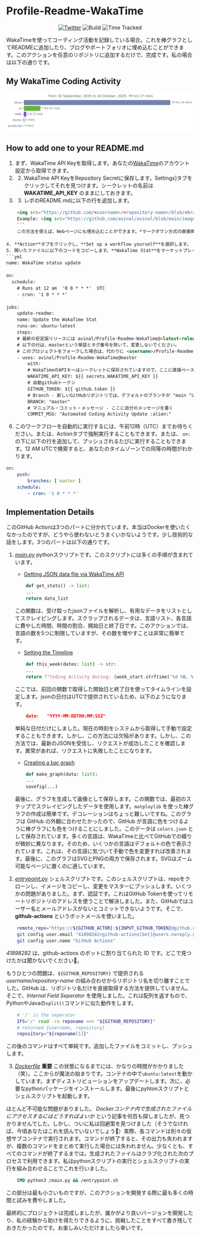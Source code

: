 # Profile-Readme-WakaTime
<p align=center>
    <a href="//twitter.com/wayamoti2015">
    <img src="https://img.shields.io/twitter/url?label=Twitter&style=social&url=https%3A%2F%2Ftwitter.com%2Fwayamoti2015" alt="Twitter"></a>
    <img src="https://github.com/avinal/avinal/workflows/Build%20Graph/badge.svg" alt="Build">
    <img src="https://wakatime.com/badge/github/waya2018/waya2018.svg" alt="Time Tracked">
</p>

WakaTimeを使ってコーディング活動を記録している場合。これを棒グラフとしてREADMEに追加したり、ブログやポートフォリオに埋め込むことができます。このアクションを任意のリポジトリに追加するだけで、完成です。私の場合は以下の通りです。

## My WakaTime Coding Activity
<img src="https://github.com/avinal/avinal/blob/main/images/stat.svg" alt="Avinal WakaTime Activity"/>

## How to add one to your README.md
1. まず、WakaTime API Keyを取得します。あなたの[WakaTime](https://wakatime.com)のアカウント設定から取得できます。
2. 2. WakaTime API KeyをRepository Secretに保存します。Settings]タブをクリックしてそれを見つけます。シークレットの名前は **WAKATIME_API_KEY** のままにしておきます。
3. 3. レポのREADME.mdに以下の行を追加します。
```html
    <img src="https://github.com/<username>/<repository-name>/blob/<branch-name>/images/stat.svg" alt="Alternative Text"/>
    Example: <img src="https://github.com/avinal/avinal/blob/main/images/stat.svg" alt="Avinal WakaTime Activity"/>
    ```
    この方法を使えば、Webページにも埋め込むことができます。*マークダウン方式の画像挿入は使用しないでください。動作しないことがあります。*

4. **Action**タブをクリックし、**Set up a workflow yourself**を選択します。
5. 開いたファイルに以下のコードをコピーします。**WakaTime Stat**をマーケットプレイスタブで検索すると助けになります。
```yml
name: WakaTime status update 

on:
  schedule:
    # Runs at 12 am  '0 0 * * *'  UTC
    - cron: '1 0 * * *'

jobs:
    update-readme:
    name: Update the WakaTime Stat
    runs-on: ubuntu-latest
    steps:
    # 最新の安定版リリースには avinal/Profile-Readme-WakaTime@<latest-release-tag> を使用してください。
    # 以下の行は、masterという単語とタグ番号を除いて、変更しないでください。
    # このプロジェクトをフォークした場合は、代わりに <username>/Profile-Readme-WakaTime@master を使うことができます。
    - uses: avinal/Profile-Readme-WakaTime@master
        with:
        # WakaTimeのAPIキーはシークレットに保存されていますので、ここに直接ペーストしないでください。
        WAKATIME_API_KEY: ${{ secrets.WAKATIME_API_KEY }}
        # 自動githubトークン
        GITHUB_TOKEN: ${{ github.token }}
        # Branch - 新しいGitHubリポジトリでは、デフォルトのブランチが "main "になっているので、その場合はmainに変更します。
        BRANCH: "master"
        # マニュアル・コミット・メッセージ - ここに自分のメッセージを書く
        COMMIT_MSG: "Automated Coding Activity Update :alien:"

```
6. このワークフローを自動的に実行するには、午前12時（UTC）までお待ちください。または、Actionタブで強制実行することもできます。または、 `on:` の下に以下の行を追加して、プッシュされるたびに実行することもできます。12 AM UTCで検索すると、あなたのタイムゾーンでの同等の時間がわかります。
```yml
on:
    push:
        branches: [ master ]
    schedule:
        - cron: '1 0 * * *' 
```

## Implementation Details
このGitHub Actionは3つのパートに分かれています。本当はDockerを使いたくなかったのですが、どうやら使わないとうまくいかないようです。少し技術的な話をします。3つのパートは以下の通りです。

1. *[main.py](https://github.com/avinal/Profile-Readme-WakaTime/blob/master/main.py)* pythonスクリプトです。このスクリプトには多くの手順が含まれています。
    * [Getting JSON data file via WakaTime API](https://github.com/avinal/Profile-Readme-WakaTime/blob/master/main.py#L52) 
    ```python
        def get_stats() -> list:
        ...
        return data_list
    ```
    この関数は、受け取ったjsonファイルを解析し、有用なデータをリストとしてスクレイピングします。スクラップされるデータは、言語リスト、各言語に費やした時間、時間の割合、開始日と終了日です。このアクションでは、言語の数を5つに制限していますが、その数を増やすことは非常に簡単です。
    * [Setting the Timeline](https://github.com/avinal/Profile-Readme-WakaTime/blob/master/main.py#L13)
    ```python
        def this_week(dates: list) -> str:
        ...
        return f"Coding Activity During: {week_start.strftime('%d %B, %Y')} to {week_end.strftime('%d %B, %Y')}"
    ```
    ここでは、前回の関数で取得した開始日と終了日を使ってタイムラインを設定します。jsonの日付はUTCで提供されているため、以下のようになります。
    ```json
        date:	"YYYY-MM-DDTHH:MM:SSZ"
    ```
    単純な日付だけにしました。現在の時刻をシステムから取得して手動で設定することもできます。しかし、この方法には欠陥があります。しかし、この方法では、最新のJSONを受信し、リクエストが成功したことを確認します。異常があれば、リクエストに失敗したことになります。
    * [Creating a bar graph](https://github.com/avinal/Profile-Readme-WakaTime/blob/master/main.py#L21)
    ```python
        def make_graph(data: list):
        ...
        savefig(...)
    ```
    最後に、グラフを生成して画像として保存します。この関数では、最初のステップでスクレイピングしたデータを使用します。`matploylib` を使った棒グラフの作成は簡単です。デコレーションはちょっと難しいですね。このグラフは GitHub の外観に合わせたかったので、GitHub が言語に色をつけるように棒グラフにも色をつけることにしました。このデータは `colors.json` として保存されています。多くの言語は、WakaTimeと比べてGitHubでの綴りが微妙に異なります。そのため、いくつかの言語はデフォルトの色で表示されています。これは、その言語に気づいて手動で色を変更すれば改善されます。最後に、このグラフはSVGとPNGの両方で保存されます。SVGはズーム可能なページに置くのに適しています。
  
2. *[entrypoint.py](https://github.com/avinal/Profile-Readme-WakaTime/blob/master/entrypoint.sh)* シェルスクリプトです。このシェルスクリプトは、repoをクローンし、イメージをコピーし、変更をマスターにプッシュします。いくつかの問題がありました。まず、認証です。これはGitHub Tokenを使ってリモートリポジトリのアドレスを使うことで解決しました。また、GitHubではユーザー名とメールアドレスがないとコミットできないようです。そこで、**github-actions** というボットメールを使いました。
```bash
    remote_repo="https://${GITHUB_ACTOR}:${INPUT_GITHUB_TOKEN}@github.com/${GITHUB_REPOSITORY}.git"
    git config user.email "41898282+github-actions[bot]@users.noreply.github.com"
    git config user.name "GitHub Actions"
```
*41898282* は、github-actions のボットに割り当てられた ID です。どこで見つけたかは聞かないでください🙂。

もうひとつの問題は、`${GITHUB_REPOSITORY}` で提供される *username/repository-name* の組み合わせからリポジトリ名を切り離すことでした。GitHub は、リポジトリ名だけを直接取得する方法を提供していません。そこで、*Internal Field Seperator* を使用しました。これは配列を返すもので、PythonやJavaの`split()`コマンドに似た動作をします。
```bash
    # '/' is the seperator
    IFS='/' read -ra reponame <<< "${GITHUB_REPOSITORY}"
    # returned {username, repository}
    repository="${reponame[1]}"
```
この後のコマンドはすべて単純です。追加したファイルをコミットし、プッシュします。

3. *[Dockerfile](https://github.com/avinal/Profile-Readme-WakaTime/blob/master/Dockerfile)* **重要** この状態になるまでには、かなりの時間がかかりました（笑）。ここからが魔法の始まりです。コンテナの中で`ubuntu:latest`を動かしています。まずディストリビューションをアップデートします。次に、必要なpythonパッケージをインストールします。最後にpyhtonスクリプトとシェルスクリプトを起動します。

ほとんど不可能な問題がありました。 *Dockerコンテナ内で生成されたファイルにアクセスするにはどうすればよいか* という記事を何百も探しましたが、見つかりませんでした。しかし、ついに私は回避策を見つけました（そうでなければ、今頃あなたはこれを読んでいないでしょう🤣）実際、各コマンドは別々の仮想サブコンテナで実行されます。コマンドが終了すると、その出力も失われますが、複数のコマンドをまとめて実行した場合には失われません。少なくとも、すべてのコマンドが終了するまでは。生成されたファイルはクラブ化された次のプロセスで利用できます。私はpythonスクリプトの実行とシェルスクリプトの実行を組み合わせることでこれを行いました。
```dockerfile
    CMD python3 /main.py && /entrypoint.sh
```
この部分は最も小さいものですが、このアクションを開発する際に最も多くの時間と試みを費やしました。

最終的にプロジェクトは完成しましたが、誰かがより良いバージョンを開発したり、私の経験から助けを得たりできるように、挑戦したことをすべて書き残しておきたかったのです。お楽しみいただけましたら幸いです。